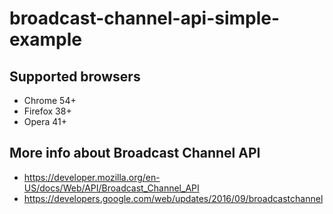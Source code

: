 # broadcast-channel-api-simple-example

## Supported browsers

* Chrome 54+
* Firefox 38+
* Opera 41+

## More info about Broadcast Channel API

* https://developer.mozilla.org/en-US/docs/Web/API/Broadcast_Channel_API
* https://developers.google.com/web/updates/2016/09/broadcastchannel
